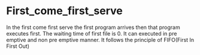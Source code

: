 # First_come_first_serve
In the first come first serve the first program arrives then that program executes first.
The waiting time of first file is 0. 
It can executed in pre emptive and non pre emptive manner. 
It follows the principle of FIFO(First In First Out)
